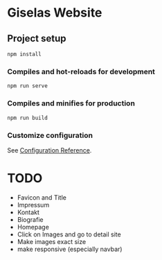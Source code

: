 # Giselas Website

## Project setup
```
npm install
```

### Compiles and hot-reloads for development
```
npm run serve
```

### Compiles and minifies for production
```
npm run build
```

### Customize configuration
See [Configuration Reference](https://cli.vuejs.org/config/).

# TODO

- Favicon and Title
- Impressum
- Kontakt
- Biografie
- Homepage
- Click on Images and go to detail site
- Make images exact size
- make responsive (especially navbar)
